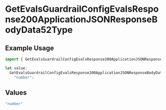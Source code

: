 # GetEvalsGuardrailConfigEvalsResponse200ApplicationJSONResponseBodyData52Type

## Example Usage

```typescript
import { GetEvalsGuardrailConfigEvalsResponse200ApplicationJSONResponseBodyData52Type } from "@orq-ai/node/models/operations";

let value:
  GetEvalsGuardrailConfigEvalsResponse200ApplicationJSONResponseBodyData52Type =
    "number";
```

## Values

```typescript
"number"
```